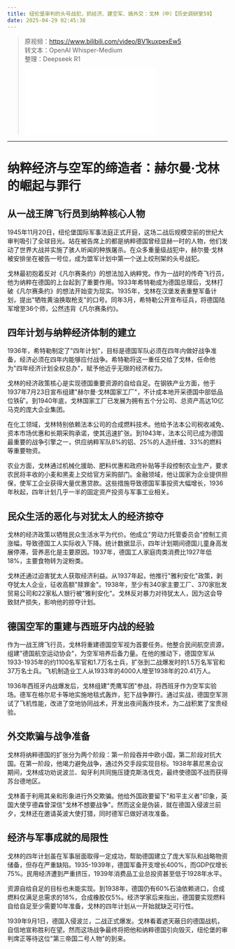 ```yaml
---
title: 纽伦堡审判的头号战犯，抓经济、建空军、搞外交：戈林（中）【历史调研室59】
date: 2025-04-29 02:45:38
---
```


> 原视频：https://www.bilibili.com/video/BV1kuxpexEw5<br>转文本：OpenAI Whisper-Medium<br>整理：Deepseek R1
>
> <iframe src="//player.bilibili.com/player.html?bvid=BV1kuxpexEw5&autoplay=0" scrolling="no" border="0" frameborder="no" framespacing="0" allowfullscreen="true"></iframe>

---

# 纳粹经济与空军的缔造者：赫尔曼·戈林的崛起与罪行

## 从一战王牌飞行员到纳粹核心人物

1945年11月20日，纽伦堡国际军事法庭正式开庭，这场二战后规模空前的世纪大审判吸引了全球目光。站在被告席上的都是纳粹德国曾经显赫一时的人物，他们发动了世界大战并实施了骇人听闻的种族屠杀。在众多重量级战犯中，赫尔曼·戈林被安排坐在被告一号位，成为盟军计划中第一个送上绞刑架的头号战犯。

戈林最初抱着反对《凡尔赛条约》的想法加入纳粹党。作为一战时的传奇飞行员，他为纳粹在德国的上台起到了重要作用。1933年希特勒成为德国总理后，戈林打破《凡尔赛条约》的想法开始变为现实。1935年，戈林在汉堡发表重整军备计划，提出"牺牲黄油换取枪支"的口号。同年3月，希特勒公开宣布征兵，将德国陆军增至36个师，公然违背《凡尔赛条约》。

## 四年计划与纳粹经济体制的建立

1936年，希特勒制定了"四年计划"，目标是德国军队必须在四年内做好战争准备，经济必须在四年内能够应付战争。希特勒将这一重任交给了戈林，任命他为"四年经济计划全权总办"，赋予他近乎无限的经济权力。

戈林的经济政策核心是实现德国重要资源的自给自足。在钢铁产业方面，他于1937年7月23日宣布组建"赫尔曼·戈林国家工厂"，不计成本地开采德国中部低品位铁矿。到1940年底，戈林国家工厂已发展为拥有五个分公司、总资产高达10亿马克的庞大企业集团。

在化工领域，戈林特别依赖法本公司的合成燃料技术。他给予法本公司税收减免、资本市场优惠和长期采购承诺，使其迅速扩张。到1943年，法本公司已成为德国最重要的战争引擎之一，供应纳粹军队8%的铝、25%的人造纤维、33%的燃料等重要物资。

农业方面，戈林通过机械化援助、肥料优惠和政府补贴等手段控制农业生产，要求农民将丰收的小麦和黑麦上交给官方采购部门。金融领域，他让国家为企业提供担保，使军工企业获得大量优惠贷款。这些措施导致德国军事投资大幅增长，1936年秋起，四年计划几乎一半的固定资产投资与军事工业相关。

## 民众生活的恶化与对犹太人的经济掠夺

戈林的经济政策以牺牲民众生活水平为代价。他成立"劳动力托管委员会"控制工资涨幅，导致德国工人实际收入下降。统计数据显示，四年计划期间德国儿童身高发展停滞，营养恶化是主要原因。1937年，德国工人家庭肉类消费比1927年低18%，主要食物转为淀粉类。

戈林还通过迫害犹太人获取经济利益。从1937年起，他推行"雅利安化"政策，剥夺犹太人企业，征收高额"赎罪金"。1938年，至少有340家主要工厂、370家批发贸易公司和22家私人银行被"雅利安化"。戈林反对暴力对待犹太人，因为这会导致财产损失，影响他的掠夺计划。

## 德国空军的重建与西班牙内战的经验

作为一战王牌飞行员，戈林将重建德国空军视为首要任务。他整合民间航空资源，组建"德国航空运动协会"，为空军培养后备力量。在他的推动下，德国空军从1933-1935年的约1100名军官和1.7万名士兵，扩张到二战爆发时的1.5万名军官和37万名士兵。飞机制造业工人从1933年的4000人增至1938年的20.41万人。

1936年西班牙内战爆发后，戈林组建"秃鹰军团"参战，将西班牙作为空军实验场。德军在格尔尼卡等地实施地毯式轰炸，犯下战争罪行。通过实战，德国空军测试了飞机性能，改进了空地协同战术，开发出夜间轰炸技术，为二战积累了宝贵经验。

## 外交欺骗与战争准备

戈林将纳粹德国的扩张分为两个阶段：第一阶段吞并中欧小国，第二阶段对抗大国。在第一阶段，他竭力避免战争，通过外交手段实现目标。1938年慕尼黑会议期间，戈林成功劝说波兰、匈牙利共同施压捷克斯洛伐克，最终使德国不战而获得苏台德地区。

戈林善于利用其亲和形象进行外交欺骗。他给外国政要留下"和平主义者"印象，英国大使亨德森曾深信"戈林不想要战争"。然而这全是伪装，就在德国入侵波兰前夕，戈林还在邀请英波大使打猎，同时德军已做好进攻准备。

## 经济与军事成就的局限性

戈林的四年计划虽在军事层面取得一定成功，帮助德国建立了庞大军队和战略物资储备，但存在严重缺陷。1935-1939年，德国军备开支增长400%，而GDP仅增长75%。民用经济遭到严重挤压，1939年消费品工业总投资甚至低于1928年水平。

资源自给自足的目标也未能实现。到1938年，德国仍有60%石油依赖进口，合成燃料仅满足总需求的18%，合成橡胶仅5%。经济学家后来指出，德国要实现燃料自给自足至少需要10年准备，戈林的四年计划从一开始就缺乏可行性。

1939年9月1日，德国入侵波兰，二战正式爆发。戈林看着遮天蔽日的德国战机，自信地宣称胜利在望。然而这场战争最终将把他和纳粹德国引向毁灭，纽伦堡的审判席正等待这位"第三帝国二号人物"的到来。